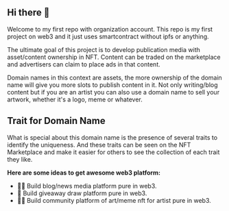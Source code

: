 ## Hi there 👋

Welcome to my first repo with organization account. This repo is my first project on web3 and it just uses smartcontract without ipfs or anything.

The ultimate goal of this project is to develop publication media with asset/content ownership in NFT. Content can be traded on the marketplace and advertisers can claim to place ads in that content.

Domain names in this context are assets, the more ownership of the domain name will give you more slots to publish content in it. Not only writing/blog content but if you are an artist you can also use a domain name to sell your artwork, whether it's a logo, meme or whatever.

## Trait for Domain Name

What is special about this domain name is the presence of several traits to identify the uniqueness. And these traits can be seen on the NFT Marketplace and make it easier for others to see the collection of each trait they like.

**Here are some ideas to get awesome web3 platform:**

- 🙋‍♀️ Build blog/news media platform pure in web3.
- 🌈 Build giveaway draw platform pure in web3. 
- 👩‍💻 Build community platform of art/meme nft for artist pure in web3.
